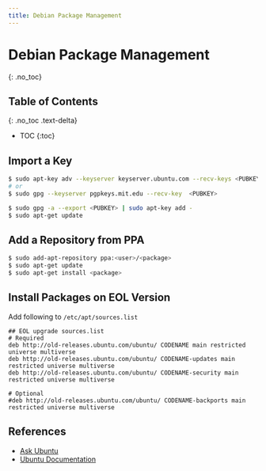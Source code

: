 ```yaml
---
title: Debian Package Management
---
```


# Debian Package Management
{: .no_toc}

## Table of Contents
{: .no_toc .text-delta}

* TOC
{:toc}

## Import a Key

```sh
$ sudo apt-key adv --keyserver keyserver.ubuntu.com --recv-keys <PUBKEY>
# or
$ sudo gpg --keyserver pgpkeys.mit.edu --recv-key  <PUBKEY>

$ sudo gpg -a --export <PUBKEY> | sudo apt-key add -
$ sudo apt-get update
```

## Add a Repository from PPA

```sh
$ sudo add-apt-repository ppa:<user>/<package>
$ sudo apt-get update
$ sudo apt-get install <package>
```

## Install Packages on EOL Version

Add following to `/etc/apt/sources.list`
```
## EOL upgrade sources.list
# Required
deb http://old-releases.ubuntu.com/ubuntu/ CODENAME main restricted universe multiverse
deb http://old-releases.ubuntu.com/ubuntu/ CODENAME-updates main restricted universe multiverse
deb http://old-releases.ubuntu.com/ubuntu/ CODENAME-security main restricted universe multiverse

# Optional
#deb http://old-releases.ubuntu.com/ubuntu/ CODENAME-backports main restricted universe multiverse
```

## References

* [Ask Ubuntu](https://askubuntu.com/questions/13065/how-do-i-fix-the-gpg-error-no-pubkey)
* [Ubuntu Documentation](https://help.ubuntu.com/community/EOLUpgrades)
